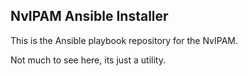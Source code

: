 ## NvIPAM Ansible Installer

This is the Ansible playbook repository for the NvIPAM.

Not much to see here, its just a utility. 



